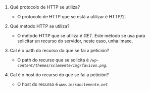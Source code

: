 
1. Qué protocolo de HTTP se utiliza?

    - O protocolo de HTTP que se está a utilizar é HTTP/2.

2. Qué método HTTP se utiliza?

    - O método HTTP que se utiliza é *GET*. Este método se usa para solicitar un recurso do servidor, neste caso, unha imaxe.

3. Cal é o path do recurso do que se fai a petición?

    - O path do recurso que se solicita é  *`/wp-content/themes/sclemente/img/favicon.png`*. 

4. Cal é o host do recurso do que se fai a petición?

    - O host do recurso é *`www.iessanclemente.net`*

